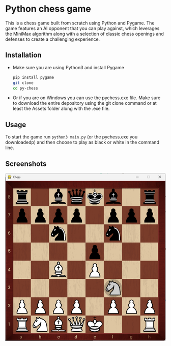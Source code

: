 # Python chess game

This is a chess game built from scratch using Python and Pygame. The game features an AI opponent that you can play against, which leverages the MiniMax algorithm along with a selection of classic chess openings and defenses to create a challenging experience.




## Installation

- Make sure you are using Python3 and install Pygame

  ```bash
  pip install pygame
  git clone 
  cd py-chess
  ```
- Or if you are on Windows you can use the pychess.exe file. Make sure to download the entire depository using the git clone command or at least the Assets folder along with the .exe file. 
## Usage

To start the game run ```python3 main.py``` (or the pychess.exe you downloadedp) and then choose to play as black or white in the command line.

    
## Screenshots

![App Screenshot](/Screenshots/pychess.png?raw=true)
